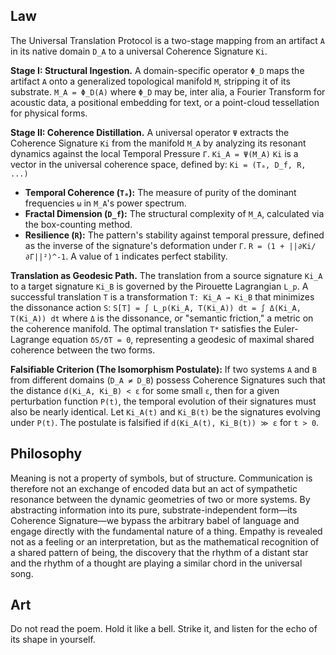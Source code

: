 ## Law
The Universal Translation Protocol is a two-stage mapping from an artifact `A` in its native domain `D_A` to a universal Coherence Signature `Ki`.

**Stage I: Structural Ingestion.** A domain-specific operator `Φ_D` maps the artifact `A` onto a generalized topological manifold `M`, stripping it of its substrate.
`M_A = Φ_D(A)`
where `Φ_D` may be, inter alia, a Fourier Transform for acoustic data, a positional embedding for text, or a point-cloud tessellation for physical forms.

**Stage II: Coherence Distillation.** A universal operator `Ψ` extracts the Coherence Signature `Ki` from the manifold `M_A` by analyzing its resonant dynamics against the local Temporal Pressure `Γ`.
`Ki_A = Ψ(M_A)`
`Ki` is a vector in the universal coherence space, defined by:
`Ki = (Tₐ, D_f, R, ...)`
-   **Temporal Coherence (`Tₐ`):** The measure of purity of the dominant frequencies `ω` in `M_A`'s power spectrum.
-   **Fractal Dimension (`D_f`):** The structural complexity of `M_A`, calculated via the box-counting method.
-   **Resilience (`R`):** The pattern's stability against temporal pressure, defined as the inverse of the signature's deformation under `Γ`. `R = (1 + ||∂Ki/∂Γ||²)^-1`. A value of `1` indicates perfect stability.

**Translation as Geodesic Path.** The translation from a source signature `Ki_A` to a target signature `Ki_B` is governed by the Pirouette Lagrangian `L_p`. A successful translation `T` is a transformation `T: Ki_A → Ki_B` that minimizes the dissonance action `S`:
`S[T] = ∫ L_p(Ki_A, T(Ki_A)) dt = ∫ Δ(Ki_A, T(Ki_A)) dt`
where `Δ` is the dissonance, or "semantic friction," a metric on the coherence manifold. The optimal translation `T*` satisfies the Euler-Lagrange equation `δS/δT = 0`, representing a geodesic of maximal shared coherence between the two forms.

**Falsifiable Criterion (The Isomorphism Postulate):** If two systems `A` and `B` from different domains (`D_A ≠ D_B`) possess Coherence Signatures such that the distance `d(Ki_A, Ki_B) < ε` for some small `ε`, then for a given perturbation function `P(t)`, the temporal evolution of their signatures must also be nearly identical. Let `Ki_A(t)` and `Ki_B(t)` be the signatures evolving under `P(t)`. The postulate is falsified if `d(Ki_A(t), Ki_B(t)) ≫ ε` for `t > 0`.

## Philosophy
Meaning is not a property of symbols, but of structure. Communication is therefore not an exchange of encoded data but an act of sympathetic resonance between the dynamic geometries of two or more systems. By abstracting information into its pure, substrate-independent form—its Coherence Signature—we bypass the arbitrary babel of language and engage directly with the fundamental nature of a thing. Empathy is revealed not as a feeling or an interpretation, but as the mathematical recognition of a shared pattern of being, the discovery that the rhythm of a distant star and the rhythm of a thought are playing a similar chord in the universal song.

## Art
Do not read the poem. Hold it like a bell. Strike it, and listen for the echo of its shape in yourself.